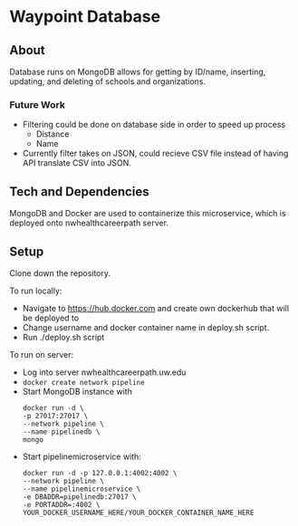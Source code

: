 # Waypoint Database


## About
Database runs on MongoDB allows for getting by ID/name, inserting, updating, and deleting of schools and organizations.

### Future Work
- Filtering could be done on database side in order to speed up process 
    - Distance
    - Name
- Currently filter takes on JSON, could recieve CSV file instead of having API translate CSV into JSON.

## Tech and Dependencies
MongoDB and Docker are used to containerize this microservice, which is deployed onto nwhealthcareerpath server.

## Setup
Clone down the repository. 

To run locally:
  - Navigate to https://hub.docker.com and create own dockerhub that will be deployed to
  - Change username and docker container name in deploy.sh script.
  - Run ./deploy.sh script
  
To run on server:
  - Log into server nwhealthcareerpath.uw.edu
  - `docker create network pipeline`
  - Start MongoDB instance with 
    ```
    docker run -d \
    -p 27017:27017 \
    --network pipeline \
    --name pipelinedb \
    mongo
    ```
  - Start pipelinemicroservice with: 
    ```
    docker run -d -p 127.0.0.1:4002:4002 \
    --network pipeline \
    --name pipelinemicroservice \
    -e DBADDR=pipelinedb:27017 \
    -e PORTADDR=:4002 \
    YOUR_DOCKER_USERNAME_HERE/YOUR_DOCKER_CONTAINER_NAME_HERE
    ```
  

